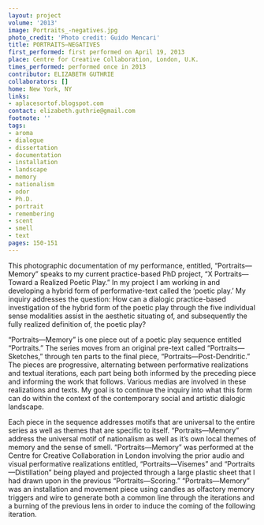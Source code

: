 ```yaml
---
layout: project
volume: '2013'
image: Portraits_-negatives.jpg
photo_credit: 'Photo credit: Guido Mencari'
title: PORTRAITS—NEGATIVES
first_performed: first performed on April 19, 2013
place: Centre for Creative Collaboration, London, U.K.
times_performed: performed once in 2013
contributor: ELIZABETH GUTHRIE
collaborators: []
home: New York, NY
links:
- aplacesortof.blogspot.com
contact: elizabeth.guthrie@gmail.com
footnote: ''
tags:
- aroma
- dialogue
- dissertation
- documentation
- installation
- landscape
- memory
- nationalism
- odor
- Ph.D.
- portrait
- remembering
- scent
- smell
- text
pages: 150-151
---
```


This photographic documentation of my performance, entitled, “Portraits—Memory” speaks to my current practice-based PhD project, “X Portraits—Toward a Realized Poetic Play.” In my project I am working in and developing a hybrid form of performative-text called the ‘poetic play.’ My inquiry addresses the question: How can a dialogic practice-based investigation of the hybrid form of the poetic play through the five individual sense modalities assist in the aesthetic situating of, and subsequently the fully realized definition of, the poetic play?

“Portraits—Memory” is one piece out of a poetic play sequence entitled “Portraits.” The series moves from an original pre-text called “Portraits—Sketches,” through ten parts to the final piece, “Portraits—Post-Dendritic.” The pieces are progressive, alternating between performative realizations and textual iterations, each part being both informed by the preceding piece and informing the work that follows. Various medias are involved in these realizations and texts. My goal is to continue the inquiry into what this form can do within the context of the contemporary social and artistic dialogic landscape.

Each piece in the sequence addresses motifs that are universal to the entire series as well as themes that are specific to itself. “Portraits—Memory” address the universal motif of nationalism as well as it’s own local themes of memory and the sense of smell. “Portraits—Memory” was performed at the Centre for Creative Collaboration in London involving the prior audio and visual performative realizations entitled, “Portraits—Visemes” and “Portraits—Distillation” being played and projected through a large plastic sheet that I had drawn upon in the previous “Portraits—Scoring.” “Portraits—Memory” was an installation and movement piece using candles as olfactory memory triggers and wire to generate both a common line through the iterations and a burning of the previous lens in order to induce the coming of the following iteration.
